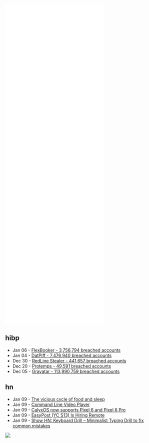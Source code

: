 ![Metrics](https://raw.githubusercontent.com/phixion/phixion/master/metrics.svg)

## hibp

<!--
for https://github.com/phixion/phixion/blob/main/.github/workflows/feeds.yml
-->
<!--START_SECTION:haveibeenpwnd-->
- Jan 06 - [FlexBooker - 3,756,794 breached accounts](https://haveibeenpwned.com/PwnedWebsites#FlexBooker)
- Jan 04 - [DatPiff - 7,476,940 breached accounts](https://haveibeenpwned.com/PwnedWebsites#DatPiff)
- Dec 30 - [RedLine Stealer - 441,657 breached accounts](https://haveibeenpwned.com/PwnedWebsites#RedLineStealer)
- Dec 20 - [Protemps - 49,591 breached accounts](https://haveibeenpwned.com/PwnedWebsites#Protemps)
- Dec 05 - [Gravatar - 113,990,759 breached accounts](https://haveibeenpwned.com/PwnedWebsites#Gravatar)
<!--END_SECTION:haveibeenpwnd-->

## hn

<!--
for https://github.com/phixion/phixion/blob/main/.github/workflows/feeds.yml
-->
<!--START_SECTION:hn-->
- Jan 09 - [The vicious cycle of food and sleep](https://knowablemagazine.org/article/mind/2021/vicious-cycle-food-sleep)
- Jan 09 - [Command Line Video Player](https://github.com/mpv-player/mpv)
- Jan 09 - [CalyxOS now supports Pixel 6 and Pixel 6 Pro](https://calyxos.org/news/2022/01/08/android-12-pixel-6/)
- Jan 09 - [EasyPost (YC S13) Is Hiring Remote](https://www.easypost.com/careers)
- Jan 09 - [Show HN: Keyboard Drill – Minimalist Typing Drill to fix common mistakes](https://keyboard-drill.com)
<!--END_SECTION:hn-->

<!--
for https://yhype.me
-->
![](https://hit.yhype.me/github/profile?user_id=13013670)
